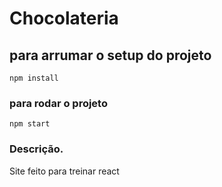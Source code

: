 # Chocolateria

## para arrumar o setup do projeto
```
npm install
```

### para rodar o projeto
```
npm start
```
### Descrição.
Site feito para treinar react